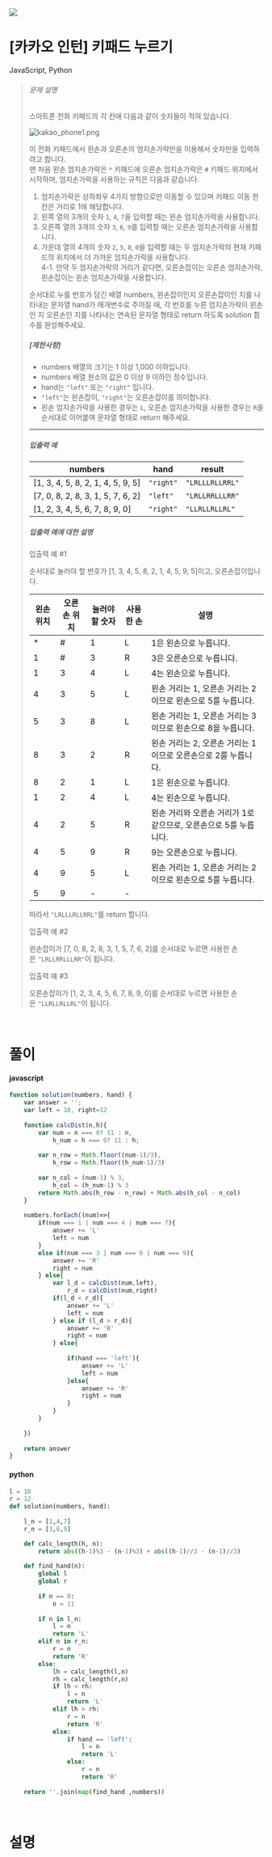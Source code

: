 ![](/img/programmers.png)

# [카카오 인턴] 키패드 누르기

JavaScript, Python

>###### 문제 설명
>
>스마트폰 전화 키패드의 각 칸에 다음과 같이 숫자들이 적혀 있습니다.
>
>![kakao_phone1.png](https://grepp-programmers.s3.ap-northeast-2.amazonaws.com/files/production/4b69a271-5f4a-4bf4-9ebf-6ebed5a02d8d/kakao_phone1.png)
>
>이 전화 키패드에서 왼손과 오른손의 엄지손가락만을 이용해서 숫자만을 입력하려고 합니다.\
>맨 처음 왼손 엄지손가락은 `*` 키패드에 오른손 엄지손가락은 `#` 키패드 위치에서 시작하며, 엄지손가락을 사용하는 규칙은 다음과 같습니다.
>
>1.  엄지손가락은 상하좌우 4가지 방향으로만 이동할 수 있으며 키패드 이동 한 칸은 거리로 1에 해당합니다.
>2.  왼쪽 열의 3개의 숫자 `1`, `4`, `7`을 입력할 때는 왼손 엄지손가락을 사용합니다.
>3.  오른쪽 열의 3개의 숫자 `3`, `6`, `9`를 입력할 때는 오른손 엄지손가락을 사용합니다.
>4.  가운데 열의 4개의 숫자 `2`, `5`, `8`, `0`을 입력할 때는 두 엄지손가락의 현재 키패드의 위치에서 더 가까운 엄지손가락을 사용합니다.\
>    4-1. 만약 두 엄지손가락의 거리가 같다면, 오른손잡이는 오른손 엄지손가락, 왼손잡이는 왼손 엄지손가락을 사용합니다.
>
>순서대로 누를 번호가 담긴 배열 numbers, 왼손잡이인지 오른손잡이인 지를 나타내는 문자열 hand가 매개변수로 주어질 때, 각 번호를 누른 엄지손가락이 왼손인 지 오른손인 지를 나타내는 연속된 문자열 형태로 return 하도록 solution 함수를 완성해주세요.
>
>##### [제한사항]
>
>-   numbers 배열의 크기는 1 이상 1,000 이하입니다.
>-   numbers 배열 원소의 값은 0 이상 9 이하인 정수입니다.
>-   hand는 `"left"` 또는 `"right"` 입니다.
>    -   `"left"`는 왼손잡이, `"right"`는 오른손잡이를 의미합니다.
>-   왼손 엄지손가락을 사용한 경우는 `L`, 오른손 엄지손가락을 사용한 경우는 `R`을 순서대로 이어붙여 문자열 형태로 return 해주세요.
>
>* * * * *
>
>##### 입출력 예
>
>| numbers | hand | result |
>| --- | --- | --- |
>| [1, 3, 4, 5, 8, 2, 1, 4, 5, 9, 5] | `"right"` | `"LRLLLRLLRRL"` |
>| [7, 0, 8, 2, 8, 3, 1, 5, 7, 6, 2] | `"left"` | `"LRLLRRLLLRR"` |
>| [1, 2, 3, 4, 5, 6, 7, 8, 9, 0] | `"right"` | `"LLRLLRLLRL"` |
>
>##### 입출력 예에 대한 설명
>
>입출력 예 #1
>
>순서대로 눌러야 할 번호가 [1, 3, 4, 5, 8, 2, 1, 4, 5, 9, 5]이고, 오른손잡이입니다.
>
>| 왼손 위치 | 오른손 위치 | 눌러야 할 숫자 | 사용한 손 | 설명 |
>| --- | --- | --- | --- | --- |
>| * | # | 1 | L | 1은 왼손으로 누릅니다. |
>| 1 | # | 3 | R | 3은 오른손으로 누릅니다. |
>| 1 | 3 | 4 | L | 4는 왼손으로 누릅니다. |
>| 4 | 3 | 5 | L | 왼손 거리는 1, 오른손 거리는 2이므로 왼손으로 5를 누릅니다. |
>| 5 | 3 | 8 | L | 왼손 거리는 1, 오른손 거리는 3이므로 왼손으로 8을 누릅니다. |
>| 8 | 3 | 2 | R | 왼손 거리는 2, 오른손 거리는 1이므로 오른손으로 2를 누릅니다. |
>| 8 | 2 | 1 | L | 1은 왼손으로 누릅니다. |
>| 1 | 2 | 4 | L | 4는 왼손으로 누릅니다. |
>| 4 | 2 | 5 | R | 왼손 거리와 오른손 거리가 1로 같으므로, 오른손으로 5를 누릅니다. |
>| 4 | 5 | 9 | R | 9는 오른손으로 누릅니다. |
>| 4 | 9 | 5 | L | 왼손 거리는 1, 오른손 거리는 2이므로 왼손으로 5를 누릅니다. |
>| 5 | 9 | - | - |  |
>
>따라서 `"LRLLLRLLRRL"`를 return 합니다.
>
>입출력 예 #2
>
>왼손잡이가 [7, 0, 8, 2, 8, 3, 1, 5, 7, 6, 2]를 순서대로 누르면 사용한 손은 `"LRLLRRLLLRR"`이 됩니다.
>
>입출력 예 #3
>
>오른손잡이가 [1, 2, 3, 4, 5, 6, 7, 8, 9, 0]를 순서대로 누르면 사용한 손은 `"LLRLLRLLRL"`이 됩니다.

<br/>

# 풀이

#### javascript
```javascript
function solution(numbers, hand) {
    var answer = '';
    var left = 10, right=12
    
    function calcDist(n,h){
        var num = n === 0? 11 : n,
            h_num = h === 0? 11 : h;
        
        var n_row = Math.floor((num-1)/3),
            h_row = Math.floor((h_num-1)/3)
        
        var n_col = (num-1) % 3,
            h_col = (h_num-1) % 3
        return Math.abs(h_row - n_row) + Math.abs(h_col - n_col)
    }
    
    numbers.forEach((num)=>{  
        if(num === 1 | num === 4 | num === 7){
            answer += 'L'
            left = num
        }
        else if(num === 3 | num === 6 | num === 9){
            answer += 'R'
            right = num
        } else{
            var l_d = calcDist(num,left),
                r_d = calcDist(num,right)
            if(l_d < r_d){
                answer += 'L'
                left = num
            } else if (l_d > r_d){
                answer += 'R'
                right = num
            } else{
             
                if(hand === 'left'){
                    answer += 'L'
                    left = num
                }else{
                    answer += 'R'
                    right = num
                }
            }       
        }
        
    })
    
    return answer
}
```  

#### python
```python
l = 10
r = 12
def solution(numbers, hand):
    
    l_n = [1,4,7]
    r_n = [3,6,9]

    def calc_length(h, n):
        return abs((h-1)%3 - (n-1)%3) + abs((h-1)//3 - (n-1)//3)
    
    def find_hand(n):
        global l
        global r
        
        if n == 0:
            n = 11
            
        if n in l_n:
            l = n
            return 'L'
        elif n in r_n:
            r = n
            return 'R'
        else:
            lh = calc_length(l,n)
            rh = calc_length(r,n)
            if lh < rh:
                l = n
                return 'L'
            elif lh > rh:
                r = n
                return 'R'
            else:
                if hand == 'left':
                    l = n
                    return 'L'
                else:
                    r = n
                    return 'R'
    
    return ''.join(map(find_hand ,numbers))
```

<br/>

# 설명